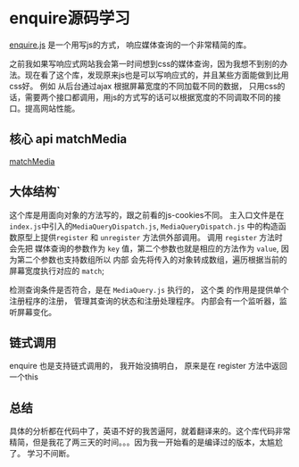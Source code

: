 # enquire源码学习

[enquire.js](https://github.com/WickyNilliams/enquire.js) 是一个用写js的方式， 响应媒体查询的一个非常精简的库。

之前我如果写响应式网站我会第一时间想到css的媒体查询，因为我想不到别的办法。现在看了这个库，发现原来js也是可以写响应式的，并且某些方面能做到比用css好。 例如 从后台通过ajax 根据屏幕宽度的不同加载不同的数据， 只用css的话，需要两个接口都调用，用js的方式写的话可以根据宽度的不同调取不同的接口。提高网站性能。

## 核心 api matchMedia

[matchMedia](https://developer.mozilla.org/zh-CN/docs/Web/Guide/CSS/Testing_media_queries)

## 大体结构`

这个库是用面向对象的方法写的，跟之前看的js-cookies不同。 主入口文件是在`index.js`中引入的`MediaQueryDispatch.js`, `MediaQueryDispatch.js` 中的构造函数原型上提供`register` 和 `unregister` 方法供外部调用。
调用 `register` 方法时 会先把 媒体查询的参数作为 `key` 值，第二个参数也就是相应的方法作为 `value`, 因为第二个参数也支持数组所以 内部 会先将传入的对象转成数组，遍历根据当前的屏幕宽度执行对应的 `match`;

检测查询条件是否符合，是在 `MediaQuery.js` 执行的， 这个类 的作用是提供单个注册程序的注册， 管理其查询的状态和注册处理程序。 内部会有一个监听器，监听屏幕变化。

## 链式调用

enquire 也是支持链式调用的， 我开始没搞明白， 原来是在 register 方法中返回一个this

## 总结

具体的分析都在代码中了，英语不好的我苦逼阿，就着翻译来的。这个库代码非常精简，但是我花了两三天的时间。。。因为我一开始看的是编译过的版本，太尴尬了。 学习不间断。